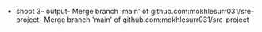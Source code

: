 - shoot 3- output- Merge branch 'main' of github.com:mokhlesurr031/sre-project- Merge branch 'main' of github.com:mokhlesurr031/sre-project